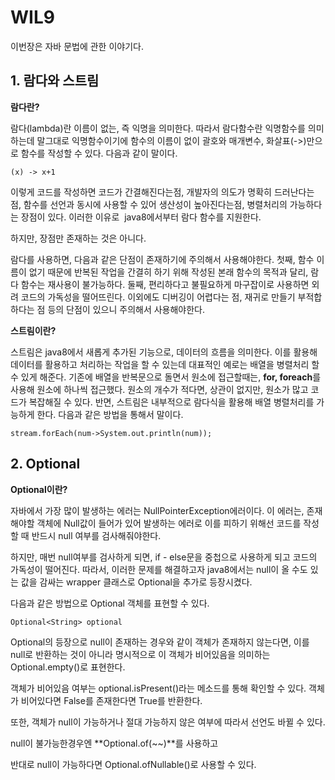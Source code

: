 # WIL9

이번장은 자바 문법에 관한 이야기다.

## **1. 람다와 스트림**

**람다란?**

람다(lambda)란 이름이 없는, 즉 익명을 의미한다. 따라서 람다함수란 익명함수를 의미하는데 말그대로 익명함수이기에 함수의 이름이 없이 괄호와 매개변수, 화살표(->)만으로 함수를 작성할 수 있다. 다음과 같이 말이다.

```
(x) -> x+1
```

이렇게 코드를 작성하면 코드가 간결해진다는점, 개발자의 의도가 명확히 드러난다는 점, 함수를 선언과 동시에 사용할 수 있어 생산성이 높아진다는점, 병렬처리의 가능하다는 장점이 있다. 이러한 이유로  java8에서부터 람다 함수를 지원한다.

하지만, 장점만 존재하는 것은 아니다.

람다를 사용하면, 다음과 같은 단점이 존재하기에 주의해서 사용해야한다. 첫째, 함수 이름이 없기 때문에 반복된 작업을 간결히 하기 위해 작성된 본래 함수의 목적과 달리, 람다 함수는 재사용이 불가능하다. 둘째, 편리하다고 불필요하게 마구잡이로 사용하면 외려 코드의 가독성을 떨어뜨린다. 이외에도 디버깅이 어렵다는 점, 재귀로 만들기 부적합하다는 점 등의 단점이 있으니 주의해서 사용해야한다.

**스트림이란?**

스트림은 java8에서 새롭게 추가된 기능으로, 데이터의 흐름을 의미한다. 이를 활용해 데이터를 활용하고 처리하는 작업을 할 수 있는데 대표적인 예로는 배열을 병렬처리 할 수 있게 해준다. 기존에 배열을 반복문으로 돌면서 원소에 접근할때는, **for, foreach**를 사용해 원소에 하나씩 접근했다. 원소의 개수가 적다면, 상관이 없지만, 원소가 많고 코드가 복잡해질 수 있다. 반면, 스트림은 내부적으로 람다식을 활용해 배열 병렬처리를 가능하게 한다. 다음과 같은 방법을 통해서 말이다.

```
stream.forEach(num->System.out.println(num));
```

## **2. Optional**

**Optional이란?**

자바에서 가장 많이 발생하는 에러는 NullPointerException에러이다. 이 에러는, 존재해야할 객체에 Null값이 들어가 있어 발생하는 에러로 이를 피하기 위해선 코드를 작성할 때 반드시 null 여부를 검사해줘야한다.

하지만, 매번 null여부를 검사하게 되면, if - else문을 중첩으로 사용하게 되고 코드의 가독성이 떨어진다. 따라서, 이러한 문제를 해결하고자 java8에서는 null이 올 수도 있는 값을 감싸는 wrapper 클래스로 Optional을 추가로 등장시켰다.

다음과 같은 방법으로 Optional 객체를 표현할 수 있다.

```
Optional<String> optional
```

Optional의 등장으로 null이 존재하는 경우와 같이 객체가 존재하지 않는다면, 이를 null로 반환하는 것이 아니라 명시적으로 이 객체가 비어있음을 의미하는 Optional.empty()로 표현한다.

객체가 비어있음 여부는 optional.isPresent()라는 메소드를 통해 확인할 수 있다. 객체가 비어있다면 False를 존재한다면 True를 반환한다.

또한, 객체가 null이 가능하거나 절대 가능하지 않은 여부에 따라서 선언도 바뀔 수 있다.

null이 불가능한경우엔 **Optional.of(~~)**를 사용하고

반대로 null이 가능하다면 Optional.ofNullable()로 사용할 수 있다.